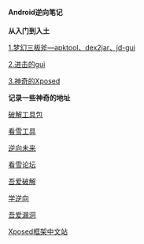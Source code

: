 #### Android逆向笔记

**从入门到入土**

[1.梦幻三板斧—apktool、dex2jar、jd-gui](1.梦幻三板斧—apktool、dex2jar、jd-gui)

[2.进击的gui](2.进击的gui)

[3.神奇的Xposed](3.神奇的Xposed)

**记录一些神奇的地址**

[破解工具包](https://down.52pojie.cn/Tools/Android_Tools/)

[看雪工具](https://tools.pediy.com/)

[逆向未来](https://www.pd521.com/)

[看雪论坛](https://bbs.pediy.com/) 

[吾爱破解](https://www.52pojie.cn/forum.php)

[学逆向](https://www.xuenixiang.com/)

[吾爱漏洞](http://www.52bug.cn/)

[Xposed框架中文站](https://xposed.appkg.com/)

